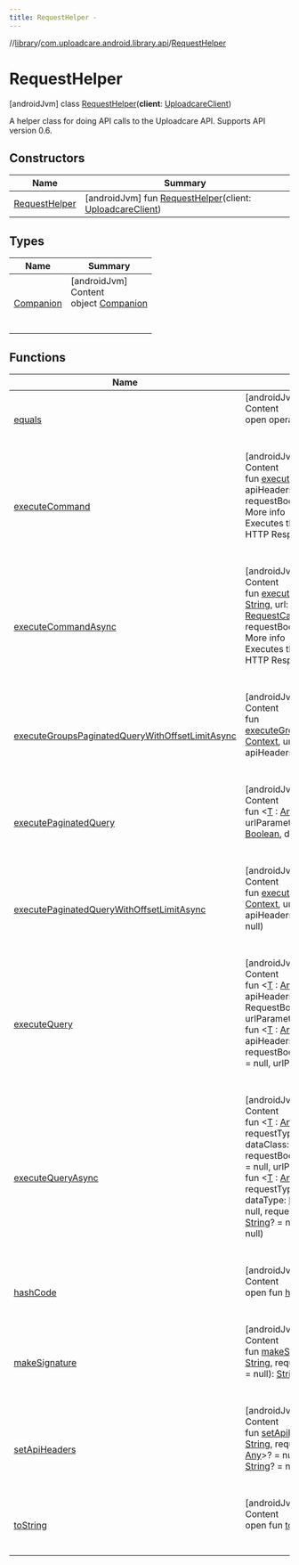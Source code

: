 ```yaml
---
title: RequestHelper -
---
```

//[library](../../index.md)/[com.uploadcare.android.library.api](../index.md)/[RequestHelper](index.md)



# RequestHelper  
 [androidJvm] class [RequestHelper](index.md)(**client**: [UploadcareClient](../-uploadcare-client/index.md))

A helper class for doing API calls to the Uploadcare API. Supports API version 0.6.

   


## Constructors  
  
|  Name|  Summary| 
|---|---|
| <a name="com.uploadcare.android.library.api/RequestHelper/RequestHelper/#com.uploadcare.android.library.api.UploadcareClient/PointingToDeclaration/"></a>[RequestHelper](-request-helper.md)| <a name="com.uploadcare.android.library.api/RequestHelper/RequestHelper/#com.uploadcare.android.library.api.UploadcareClient/PointingToDeclaration/"></a> [androidJvm] fun [RequestHelper](-request-helper.md)(client: [UploadcareClient](../-uploadcare-client/index.md))   <br>


## Types  
  
|  Name|  Summary| 
|---|---|
| <a name="com.uploadcare.android.library.api/RequestHelper.Companion///PointingToDeclaration/"></a>[Companion](-companion/index.md)| <a name="com.uploadcare.android.library.api/RequestHelper.Companion///PointingToDeclaration/"></a>[androidJvm]  <br>Content  <br>object [Companion](-companion/index.md)  <br><br><br>


## Functions  
  
|  Name|  Summary| 
|---|---|
| <a name="kotlin/Any/equals/#kotlin.Any?/PointingToDeclaration/"></a>[equals](../../com.uploadcare.android.library.utils/-moshi-adapter/index.md#%5Bkotlin%2FAny%2Fequals%2F%23kotlin.Any%3F%2FPointingToDeclaration%2F%5D%2FFunctions%2F2103969333)| <a name="kotlin/Any/equals/#kotlin.Any?/PointingToDeclaration/"></a>[androidJvm]  <br>Content  <br>open operator fun [equals](../../com.uploadcare.android.library.utils/-moshi-adapter/index.md#%5Bkotlin%2FAny%2Fequals%2F%23kotlin.Any%3F%2FPointingToDeclaration%2F%5D%2FFunctions%2F2103969333)(other: [Any](https://kotlinlang.org/api/latest/jvm/stdlib/kotlin/-any/index.html)?): [Boolean](https://kotlinlang.org/api/latest/jvm/stdlib/kotlin/-boolean/index.html)  <br><br><br>
| <a name="com.uploadcare.android.library.api/RequestHelper/executeCommand/#kotlin.String#kotlin.String#kotlin.Boolean#okhttp3.RequestBody?#kotlin.String?/PointingToDeclaration/"></a>[executeCommand](execute-command.md)| <a name="com.uploadcare.android.library.api/RequestHelper/executeCommand/#kotlin.String#kotlin.String#kotlin.Boolean#okhttp3.RequestBody?#kotlin.String?/PointingToDeclaration/"></a>[androidJvm]  <br>Content  <br>fun [executeCommand](execute-command.md)(requestType: [String](https://kotlinlang.org/api/latest/jvm/stdlib/kotlin/-string/index.html), url: [String](https://kotlinlang.org/api/latest/jvm/stdlib/kotlin/-string/index.html), apiHeaders: [Boolean](https://kotlinlang.org/api/latest/jvm/stdlib/kotlin/-boolean/index.html), requestBody: RequestBody? = null, requestBodyMD5: [String](https://kotlinlang.org/api/latest/jvm/stdlib/kotlin/-string/index.html)? = null): Response  <br>More info  <br>Executes the request et the Uploadcare API and return the HTTP Response object.  <br><br><br>
| <a name="com.uploadcare.android.library.api/RequestHelper/executeCommandAsync/#android.content.Context#kotlin.String#kotlin.String#kotlin.Boolean#com.uploadcare.android.library.callbacks.RequestCallback?#okhttp3.RequestBody?#kotlin.String?/PointingToDeclaration/"></a>[executeCommandAsync](execute-command-async.md)| <a name="com.uploadcare.android.library.api/RequestHelper/executeCommandAsync/#android.content.Context#kotlin.String#kotlin.String#kotlin.Boolean#com.uploadcare.android.library.callbacks.RequestCallback?#okhttp3.RequestBody?#kotlin.String?/PointingToDeclaration/"></a>[androidJvm]  <br>Content  <br>fun [executeCommandAsync](execute-command-async.md)(context: [Context](https://developer.android.com/reference/kotlin/android/content/Context.html), requestType: [String](https://kotlinlang.org/api/latest/jvm/stdlib/kotlin/-string/index.html), url: [String](https://kotlinlang.org/api/latest/jvm/stdlib/kotlin/-string/index.html), apiHeaders: [Boolean](https://kotlinlang.org/api/latest/jvm/stdlib/kotlin/-boolean/index.html), callback: [RequestCallback](../../com.uploadcare.android.library.callbacks/-request-callback/index.md)? = null, requestBody: RequestBody? = null, requestBodyMD5: [String](https://kotlinlang.org/api/latest/jvm/stdlib/kotlin/-string/index.html)? = null)  <br>More info  <br>Executes the request et the Uploadcare API and return the HTTP Response object.  <br><br><br>
| <a name="com.uploadcare.android.library.api/RequestHelper/executeGroupsPaginatedQueryWithOffsetLimitAsync/#android.content.Context#java.net.URI#kotlin.collections.Collection[com.uploadcare.android.library.urls.UrlParameter]#kotlin.Boolean#com.uploadcare.android.library.callbacks.UploadcareGroupsCallback?/PointingToDeclaration/"></a>[executeGroupsPaginatedQueryWithOffsetLimitAsync](execute-groups-paginated-query-with-offset-limit-async.md)| <a name="com.uploadcare.android.library.api/RequestHelper/executeGroupsPaginatedQueryWithOffsetLimitAsync/#android.content.Context#java.net.URI#kotlin.collections.Collection[com.uploadcare.android.library.urls.UrlParameter]#kotlin.Boolean#com.uploadcare.android.library.callbacks.UploadcareGroupsCallback?/PointingToDeclaration/"></a>[androidJvm]  <br>Content  <br>fun [executeGroupsPaginatedQueryWithOffsetLimitAsync](execute-groups-paginated-query-with-offset-limit-async.md)(context: [Context](https://developer.android.com/reference/kotlin/android/content/Context.html), url: [URI](https://developer.android.com/reference/kotlin/java/net/URI.html), urlParameters: [Collection](https://kotlinlang.org/api/latest/jvm/stdlib/kotlin.collections/-collection/index.html)<[UrlParameter](../../com.uploadcare.android.library.urls/-url-parameter/index.md)>, apiHeaders: [Boolean](https://kotlinlang.org/api/latest/jvm/stdlib/kotlin/-boolean/index.html), callback: [UploadcareGroupsCallback](../../com.uploadcare.android.library.callbacks/-uploadcare-groups-callback/index.md)?)  <br><br><br>
| <a name="com.uploadcare.android.library.api/RequestHelper/executePaginatedQuery/#java.net.URI#kotlin.collections.Collection[com.uploadcare.android.library.urls.UrlParameter]#kotlin.Boolean#java.lang.Class[com.uploadcare.android.library.data.PageData[TypeParam(bounds=[kotlin.Any])]]/PointingToDeclaration/"></a>[executePaginatedQuery](execute-paginated-query.md)| <a name="com.uploadcare.android.library.api/RequestHelper/executePaginatedQuery/#java.net.URI#kotlin.collections.Collection[com.uploadcare.android.library.urls.UrlParameter]#kotlin.Boolean#java.lang.Class[com.uploadcare.android.library.data.PageData[TypeParam(bounds=[kotlin.Any])]]/PointingToDeclaration/"></a>[androidJvm]  <br>Content  <br>fun <[T](execute-paginated-query.md) : [Any](https://kotlinlang.org/api/latest/jvm/stdlib/kotlin/-any/index.html)> [executePaginatedQuery](execute-paginated-query.md)(url: [URI](https://developer.android.com/reference/kotlin/java/net/URI.html), urlParameters: [Collection](https://kotlinlang.org/api/latest/jvm/stdlib/kotlin.collections/-collection/index.html)<[UrlParameter](../../com.uploadcare.android.library.urls/-url-parameter/index.md)>, apiHeaders: [Boolean](https://kotlinlang.org/api/latest/jvm/stdlib/kotlin/-boolean/index.html), dataClass: [Class](https://developer.android.com/reference/kotlin/java/lang/Class.html)<out [PageData](../../com.uploadcare.android.library.data/-page-data/index.md)<[T](execute-paginated-query.md)>>): [Iterable](https://kotlinlang.org/api/latest/jvm/stdlib/kotlin.collections/-iterable/index.html)<[T](execute-paginated-query.md)>  <br><br><br>
| <a name="com.uploadcare.android.library.api/RequestHelper/executePaginatedQueryWithOffsetLimitAsync/#android.content.Context#java.net.URI#kotlin.collections.Collection[com.uploadcare.android.library.urls.UrlParameter]#kotlin.Boolean#com.uploadcare.android.library.callbacks.UploadcareFilesCallback?/PointingToDeclaration/"></a>[executePaginatedQueryWithOffsetLimitAsync](execute-paginated-query-with-offset-limit-async.md)| <a name="com.uploadcare.android.library.api/RequestHelper/executePaginatedQueryWithOffsetLimitAsync/#android.content.Context#java.net.URI#kotlin.collections.Collection[com.uploadcare.android.library.urls.UrlParameter]#kotlin.Boolean#com.uploadcare.android.library.callbacks.UploadcareFilesCallback?/PointingToDeclaration/"></a>[androidJvm]  <br>Content  <br>fun [executePaginatedQueryWithOffsetLimitAsync](execute-paginated-query-with-offset-limit-async.md)(context: [Context](https://developer.android.com/reference/kotlin/android/content/Context.html), url: [URI](https://developer.android.com/reference/kotlin/java/net/URI.html), urlParameters: [Collection](https://kotlinlang.org/api/latest/jvm/stdlib/kotlin.collections/-collection/index.html)<[UrlParameter](../../com.uploadcare.android.library.urls/-url-parameter/index.md)>, apiHeaders: [Boolean](https://kotlinlang.org/api/latest/jvm/stdlib/kotlin/-boolean/index.html), callback: [UploadcareFilesCallback](../../com.uploadcare.android.library.callbacks/-uploadcare-files-callback/index.md)? = null)  <br><br><br>
| <a name="com.uploadcare.android.library.api/RequestHelper/executeQuery/#kotlin.String#kotlin.String#kotlin.Boolean#java.lang.Class[TypeParam(bounds=[kotlin.Any])]#okhttp3.RequestBody?#kotlin.String?#kotlin.collections.Collection[com.uploadcare.android.library.urls.UrlParameter]?/PointingToDeclaration/"></a>[executeQuery](execute-query.md)| <a name="com.uploadcare.android.library.api/RequestHelper/executeQuery/#kotlin.String#kotlin.String#kotlin.Boolean#java.lang.Class[TypeParam(bounds=[kotlin.Any])]#okhttp3.RequestBody?#kotlin.String?#kotlin.collections.Collection[com.uploadcare.android.library.urls.UrlParameter]?/PointingToDeclaration/"></a>[androidJvm]  <br>Content  <br>fun <[T](execute-query.md) : [Any](https://kotlinlang.org/api/latest/jvm/stdlib/kotlin/-any/index.html)> [executeQuery](execute-query.md)(requestType: [String](https://kotlinlang.org/api/latest/jvm/stdlib/kotlin/-string/index.html), url: [String](https://kotlinlang.org/api/latest/jvm/stdlib/kotlin/-string/index.html), apiHeaders: [Boolean](https://kotlinlang.org/api/latest/jvm/stdlib/kotlin/-boolean/index.html), dataClass: [Class](https://developer.android.com/reference/kotlin/java/lang/Class.html)<[T](execute-query.md)>, requestBody: RequestBody? = null, requestBodyMD5: [String](https://kotlinlang.org/api/latest/jvm/stdlib/kotlin/-string/index.html)? = null, urlParameters: [Collection](https://kotlinlang.org/api/latest/jvm/stdlib/kotlin.collections/-collection/index.html)<[UrlParameter](../../com.uploadcare.android.library.urls/-url-parameter/index.md)>? = null): [T](execute-query.md)  <br>fun <[T](execute-query.md) : [Any](https://kotlinlang.org/api/latest/jvm/stdlib/kotlin/-any/index.html)> [executeQuery](execute-query.md)(requestType: [String](https://kotlinlang.org/api/latest/jvm/stdlib/kotlin/-string/index.html), url: [String](https://kotlinlang.org/api/latest/jvm/stdlib/kotlin/-string/index.html), apiHeaders: [Boolean](https://kotlinlang.org/api/latest/jvm/stdlib/kotlin/-boolean/index.html), dataType: [ParameterizedType](https://developer.android.com/reference/kotlin/java/lang/reflect/ParameterizedType.html), requestBody: RequestBody? = null, requestBodyMD5: [String](https://kotlinlang.org/api/latest/jvm/stdlib/kotlin/-string/index.html)? = null, urlParameters: [Collection](https://kotlinlang.org/api/latest/jvm/stdlib/kotlin.collections/-collection/index.html)<[UrlParameter](../../com.uploadcare.android.library.urls/-url-parameter/index.md)>? = null): [T](execute-query.md)  <br><br><br>
| <a name="com.uploadcare.android.library.api/RequestHelper/executeQueryAsync/#android.content.Context#kotlin.String#kotlin.String#kotlin.Boolean#java.lang.Class[TypeParam(bounds=[kotlin.Any])]#com.uploadcare.android.library.callbacks.BaseCallback[TypeParam(bounds=[kotlin.Any])]?#okhttp3.RequestBody?#kotlin.String?#kotlin.collections.Collection[com.uploadcare.android.library.urls.UrlParameter]?/PointingToDeclaration/"></a>[executeQueryAsync](execute-query-async.md)| <a name="com.uploadcare.android.library.api/RequestHelper/executeQueryAsync/#android.content.Context#kotlin.String#kotlin.String#kotlin.Boolean#java.lang.Class[TypeParam(bounds=[kotlin.Any])]#com.uploadcare.android.library.callbacks.BaseCallback[TypeParam(bounds=[kotlin.Any])]?#okhttp3.RequestBody?#kotlin.String?#kotlin.collections.Collection[com.uploadcare.android.library.urls.UrlParameter]?/PointingToDeclaration/"></a>[androidJvm]  <br>Content  <br>fun <[T](execute-query-async.md) : [Any](https://kotlinlang.org/api/latest/jvm/stdlib/kotlin/-any/index.html)> [executeQueryAsync](execute-query-async.md)(context: [Context](https://developer.android.com/reference/kotlin/android/content/Context.html), requestType: [String](https://kotlinlang.org/api/latest/jvm/stdlib/kotlin/-string/index.html), url: [String](https://kotlinlang.org/api/latest/jvm/stdlib/kotlin/-string/index.html), apiHeaders: [Boolean](https://kotlinlang.org/api/latest/jvm/stdlib/kotlin/-boolean/index.html), dataClass: [Class](https://developer.android.com/reference/kotlin/java/lang/Class.html)<[T](execute-query-async.md)>, callback: [BaseCallback](../../com.uploadcare.android.library.callbacks/-base-callback/index.md)<[T](execute-query-async.md)>? = null, requestBody: RequestBody? = null, requestBodyMD5: [String](https://kotlinlang.org/api/latest/jvm/stdlib/kotlin/-string/index.html)? = null, urlParameters: [Collection](https://kotlinlang.org/api/latest/jvm/stdlib/kotlin.collections/-collection/index.html)<[UrlParameter](../../com.uploadcare.android.library.urls/-url-parameter/index.md)>? = null)  <br>fun <[T](execute-query-async.md) : [Any](https://kotlinlang.org/api/latest/jvm/stdlib/kotlin/-any/index.html)> [executeQueryAsync](execute-query-async.md)(context: [Context](https://developer.android.com/reference/kotlin/android/content/Context.html), requestType: [String](https://kotlinlang.org/api/latest/jvm/stdlib/kotlin/-string/index.html), url: [String](https://kotlinlang.org/api/latest/jvm/stdlib/kotlin/-string/index.html), apiHeaders: [Boolean](https://kotlinlang.org/api/latest/jvm/stdlib/kotlin/-boolean/index.html), dataType: [ParameterizedType](https://developer.android.com/reference/kotlin/java/lang/reflect/ParameterizedType.html), callback: [BaseCallback](../../com.uploadcare.android.library.callbacks/-base-callback/index.md)<[T](execute-query-async.md)>? = null, requestBody: RequestBody? = null, requestBodyMD5: [String](https://kotlinlang.org/api/latest/jvm/stdlib/kotlin/-string/index.html)? = null, urlParameters: [Collection](https://kotlinlang.org/api/latest/jvm/stdlib/kotlin.collections/-collection/index.html)<[UrlParameter](../../com.uploadcare.android.library.urls/-url-parameter/index.md)>? = null)  <br><br><br>
| <a name="kotlin/Any/hashCode/#/PointingToDeclaration/"></a>[hashCode](../../com.uploadcare.android.library.utils/-moshi-adapter/index.md#%5Bkotlin%2FAny%2FhashCode%2F%23%2FPointingToDeclaration%2F%5D%2FFunctions%2F2103969333)| <a name="kotlin/Any/hashCode/#/PointingToDeclaration/"></a>[androidJvm]  <br>Content  <br>open fun [hashCode](../../com.uploadcare.android.library.utils/-moshi-adapter/index.md#%5Bkotlin%2FAny%2FhashCode%2F%23%2FPointingToDeclaration%2F%5D%2FFunctions%2F2103969333)(): [Int](https://kotlinlang.org/api/latest/jvm/stdlib/kotlin/-int/index.html)  <br><br><br>
| <a name="com.uploadcare.android.library.api/RequestHelper/makeSignature/#kotlin.String#kotlin.String#kotlin.String#kotlin.String?#kotlin.String?/PointingToDeclaration/"></a>[makeSignature](make-signature.md)| <a name="com.uploadcare.android.library.api/RequestHelper/makeSignature/#kotlin.String#kotlin.String#kotlin.String#kotlin.String?#kotlin.String?/PointingToDeclaration/"></a>[androidJvm]  <br>Content  <br>fun [makeSignature](make-signature.md)(url: [String](https://kotlinlang.org/api/latest/jvm/stdlib/kotlin/-string/index.html), date: [String](https://kotlinlang.org/api/latest/jvm/stdlib/kotlin/-string/index.html), requestType: [String](https://kotlinlang.org/api/latest/jvm/stdlib/kotlin/-string/index.html), requestBodyMD5: [String](https://kotlinlang.org/api/latest/jvm/stdlib/kotlin/-string/index.html)? = null, contentType: [String](https://kotlinlang.org/api/latest/jvm/stdlib/kotlin/-string/index.html)? = null): [String](https://kotlinlang.org/api/latest/jvm/stdlib/kotlin/-string/index.html)  <br><br><br>
| <a name="com.uploadcare.android.library.api/RequestHelper/setApiHeaders/#okhttp3.Request.Builder#kotlin.String#kotlin.String#com.uploadcare.android.library.callbacks.BaseCallback[kotlin.Any]?#kotlin.String?#kotlin.String?/PointingToDeclaration/"></a>[setApiHeaders](set-api-headers.md)| <a name="com.uploadcare.android.library.api/RequestHelper/setApiHeaders/#okhttp3.Request.Builder#kotlin.String#kotlin.String#com.uploadcare.android.library.callbacks.BaseCallback[kotlin.Any]?#kotlin.String?#kotlin.String?/PointingToDeclaration/"></a>[androidJvm]  <br>Content  <br>fun [setApiHeaders](set-api-headers.md)(requestBuilder: Request.Builder, url: [String](https://kotlinlang.org/api/latest/jvm/stdlib/kotlin/-string/index.html), requestType: [String](https://kotlinlang.org/api/latest/jvm/stdlib/kotlin/-string/index.html), callback: [BaseCallback](../../com.uploadcare.android.library.callbacks/-base-callback/index.md)<out [Any](https://kotlinlang.org/api/latest/jvm/stdlib/kotlin/-any/index.html)>? = null, requestBodyMD5: [String](https://kotlinlang.org/api/latest/jvm/stdlib/kotlin/-string/index.html)? = null, contentType: [String](https://kotlinlang.org/api/latest/jvm/stdlib/kotlin/-string/index.html)? = null)  <br><br><br>
| <a name="kotlin/Any/toString/#/PointingToDeclaration/"></a>[toString](../../com.uploadcare.android.library.utils/-moshi-adapter/index.md#%5Bkotlin%2FAny%2FtoString%2F%23%2FPointingToDeclaration%2F%5D%2FFunctions%2F2103969333)| <a name="kotlin/Any/toString/#/PointingToDeclaration/"></a>[androidJvm]  <br>Content  <br>open fun [toString](../../com.uploadcare.android.library.utils/-moshi-adapter/index.md#%5Bkotlin%2FAny%2FtoString%2F%23%2FPointingToDeclaration%2F%5D%2FFunctions%2F2103969333)(): [String](https://kotlinlang.org/api/latest/jvm/stdlib/kotlin/-string/index.html)  <br><br><br>

